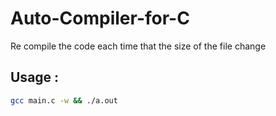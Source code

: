 # Auto-Compiler-for-C

Re compile the code each time that the size of the file change

## Usage :
```bash
gcc main.c -w && ./a.out 
```
